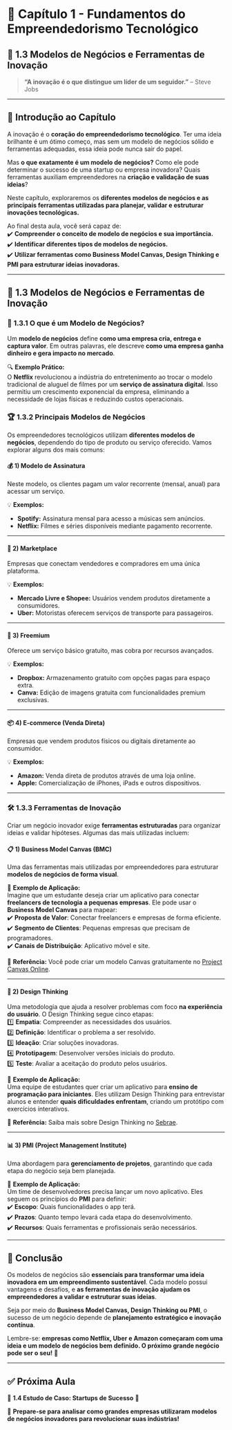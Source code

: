 # 📘 Capítulo 1 - Fundamentos do Empreendedorismo Tecnológico  
## 🎯 1.3 Modelos de Negócios e Ferramentas de Inovação  

> **“A inovação é o que distingue um líder de um seguidor.”** – Steve Jobs  

---

## 📝 **Introdução ao Capítulo**
A inovação é o **coração do empreendedorismo tecnológico**. Ter uma ideia brilhante é um ótimo começo, mas sem um modelo de negócios sólido e ferramentas adequadas, essa ideia pode nunca sair do papel.  

Mas **o que exatamente é um modelo de negócios?** Como ele pode determinar o sucesso de uma startup ou empresa inovadora? Quais ferramentas auxiliam empreendedores na **criação e validação de suas ideias**?  

Neste capítulo, exploraremos os **diferentes modelos de negócios e as principais ferramentas utilizadas para planejar, validar e estruturar inovações tecnológicas.**  

Ao final desta aula, você será capaz de:  
✔️ **Compreender o conceito de modelo de negócios e sua importância.**  
✔️ **Identificar diferentes tipos de modelos de negócios.**  
✔️ **Utilizar ferramentas como Business Model Canvas, Design Thinking e PMI para estruturar ideias inovadoras.**  

---

## 🚀 **1.3 Modelos de Negócios e Ferramentas de Inovação**  

### 📌 **1.3.1 O que é um Modelo de Negócios?**
Um **modelo de negócios** define **como uma empresa cria, entrega e captura valor**. Em outras palavras, ele descreve **como uma empresa ganha dinheiro e gera impacto no mercado**.  

🔍 **Exemplo Prático:**  
O **Netflix** revolucionou a indústria do entretenimento ao trocar o modelo tradicional de aluguel de filmes por um **serviço de assinatura digital**. Isso permitiu um crescimento exponencial da empresa, eliminando a necessidade de lojas físicas e reduzindo custos operacionais.  

### 🏆 **1.3.2 Principais Modelos de Negócios**
Os empreendedores tecnológicos utilizam **diferentes modelos de negócios**, dependendo do tipo de produto ou serviço oferecido. Vamos explorar alguns dos mais comuns:  

#### 💰 **1) Modelo de Assinatura**  
Neste modelo, os clientes pagam um valor recorrente (mensal, anual) para acessar um serviço.  

💡 **Exemplos:**  
- **Spotify:** Assinatura mensal para acesso a músicas sem anúncios.  
- **Netflix:** Filmes e séries disponíveis mediante pagamento recorrente.  

---

#### 🛒 **2) Marketplace**  
Empresas que conectam vendedores e compradores em uma única plataforma.  

💡 **Exemplos:**  
- **Mercado Livre e Shopee:** Usuários vendem produtos diretamente a consumidores.  
- **Uber:** Motoristas oferecem serviços de transporte para passageiros.  

---

#### 📲 **3) Freemium**  
Oferece um serviço básico gratuito, mas cobra por recursos avançados.  

💡 **Exemplos:**  
- **Dropbox:** Armazenamento gratuito com opções pagas para espaço extra.  
- **Canva:** Edição de imagens gratuita com funcionalidades premium exclusivas.  

---

#### 📦 **4) E-commerce (Venda Direta)**  
Empresas que vendem produtos físicos ou digitais diretamente ao consumidor.  

💡 **Exemplos:**  
- **Amazon:** Venda direta de produtos através de uma loja online.  
- **Apple:** Comercialização de iPhones, iPads e outros dispositivos.  

---

### 🛠️ **1.3.3 Ferramentas de Inovação**
Criar um negócio inovador exige **ferramentas estruturadas** para organizar ideias e validar hipóteses. Algumas das mais utilizadas incluem:  

#### 📋 **1) Business Model Canvas (BMC)**
Uma das ferramentas mais utilizadas por empreendedores para estruturar **modelos de negócios de forma visual**.  

🔹 **Exemplo de Aplicação:**  
Imagine que um estudante deseja criar um aplicativo para conectar **freelancers de tecnologia a pequenas empresas**. Ele pode usar o **Business Model Canvas** para mapear:  
✔️ **Proposta de Valor**: Conectar freelancers e empresas de forma eficiente.  
✔️ **Segmento de Clientes**: Pequenas empresas que precisam de programadores.  
✔️ **Canais de Distribuição**: Aplicativo móvel e site.  

📌 **Referência:** Você pode criar um modelo Canvas gratuitamente no [Project Canvas Online](https://app.projectcanvas.online/#/start).  

---

#### 🎨 **2) Design Thinking**
Uma metodologia que ajuda a resolver problemas com foco **na experiência do usuário**. O Design Thinking segue cinco etapas:  
1️⃣ **Empatia**: Compreender as necessidades dos usuários.  
2️⃣ **Definição**: Identificar o problema a ser resolvido.  
3️⃣ **Ideação**: Criar soluções inovadoras.  
4️⃣ **Prototipagem**: Desenvolver versões iniciais do produto.  
5️⃣ **Teste**: Avaliar a aceitação do produto pelos usuários.  

🔹 **Exemplo de Aplicação:**  
Uma equipe de estudantes quer criar um aplicativo para **ensino de programação para iniciantes**. Eles utilizam Design Thinking para entrevistar alunos e entender **quais dificuldades enfrentam**, criando um protótipo com exercícios interativos.  

📌 **Referência:** Saiba mais sobre Design Thinking no [Sebrae](http://www.sebrae.com.br/sites/PortalSebrae/artigos/entenda-o-design-thinking,369d9cb730905410VgnVCM1000003b74010aRCRD).  

---

#### 📊 **3) PMI (Project Management Institute)**
Uma abordagem para **gerenciamento de projetos**, garantindo que cada etapa do negócio seja bem planejada.  

🔹 **Exemplo de Aplicação:**  
Um time de desenvolvedores precisa lançar um novo aplicativo. Eles seguem os princípios do **PMI** para definir:  
✔️ **Escopo**: Quais funcionalidades o app terá.  
✔️ **Prazos**: Quanto tempo levará cada etapa do desenvolvimento.  
✔️ **Recursos**: Quais ferramentas e profissionais serão necessários.  

---

## 📌 **Conclusão**
Os modelos de negócios são **essenciais para transformar uma ideia inovadora em um empreendimento sustentável**. Cada modelo possui vantagens e desafios, e **as ferramentas de inovação ajudam os empreendedores a validar e estruturar suas ideias**.  

Seja por meio do **Business Model Canvas, Design Thinking ou PMI**, o sucesso de um negócio depende de **planejamento estratégico e inovação contínua**.  

Lembre-se: **empresas como Netflix, Uber e Amazon começaram com uma ideia e um modelo de negócios bem definido. O próximo grande negócio pode ser o seu!** 🚀  

---

## ✅ **Próxima Aula**
📍 **1.4 Estudo de Caso: Startups de Sucesso** 🎯  

🔔 **Prepare-se para analisar como grandes empresas utilizaram modelos de negócios inovadores para revolucionar suas indústrias!**  
